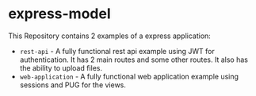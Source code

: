 # express-model

This Repository contains 2 examples of a express application:
- `rest-api` - A fully functional rest api example using JWT for authentication. It has 2 main routes and some other routes. It also has the ability to upload files.
- `web-application` - A fully functional web application example using sessions and PUG for the views.